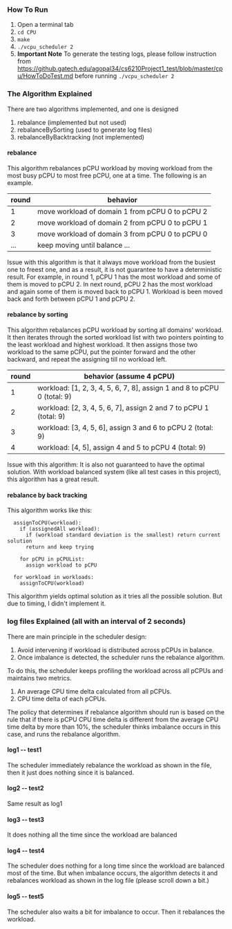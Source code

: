 ### How To Run
1. Open a terminal tab
2. `cd CPU`
3. `make`
4. `./vcpu_scheduler 2`
5. **Important Note** To generate the testing logs, please follow instruction from https://github.gatech.edu/agopal34/cs6210Project1_test/blob/master/cpu/HowToDoTest.md before running `./vcpu_scheduler 2`

### The Algorithm Explained
There are two algorithms implemented, and one is designed
1. rebalance (implemented but not used)
2. rebalanceBySorting (used to generate log files)
3. rebalanceByBacktracking (not implemented)

#### rebalance
This algorithm rebalances pCPU workload by moving workload from the most busy pCPU to most free pCPU, one at a time. The following is an example.

| round |  behavior  |
| ----------- | ----------- |
| 1 | move workload of domain 1 from pCPU 0 to pCPU 2 |
| 2 | move workload of domain 2 from pCPU 0 to pCPU 1 |
| 3 | move workload of domain 3 from pCPU 0 to pCPU 0 |
|  ...  | keep moving until balance ... |

Issue with this algorithm is that it always move workload from the busiest one to freest one, and as a result, it is not guarantee to have a deterministic result. For example, in round 1, pCPU 1 has the most workload and some of them is moved to pCPU 2. In next round, pCPU 2 has the most workload and again some of them is moved back to pCPU 1. Workload is been moved back and forth between pCPU 1 and pCPU 2.

#### rebalance by sorting
This algorithm rebalances pCPU workload by sorting all domains' workload. It then iterates through the sorted workload list with two pointers pointing to the least workload and highest workload. It then assigns those two workload to the same pCPU, put the pointer forward and the other backward, and repeat the assigning till no workload left.

| round | behavior (assume 4 pCPU) |
| ----------- | ----------- |
| 1 | workload: [1, 2, 3, 4, 5, 6, 7, 8], assign 1 and 8 to pCPU 0 (total: 9) |
| 2 | workload: [2, 3, 4, 5, 6, 7], assign 2 and 7 to pCPU 1 (total: 9)  |
| 3 | workload: [3, 4, 5, 6], assign 3 and 6 to pCPU 2 (total: 9)  |
| 4 | workload: [4, 5], assign 4 and 5 to pCPU 4 (total: 9)  |

Issue with this algorithm: It is also not guaranteed to have the optimal solution. With workload balanced system (like all test cases in this project), this algorithm has a great result.

#### rebalance by back tracking
This algorithm works like this:
```
  assignToCPU(workload):
    if (assignedAll workload):
      if (workload standard deviation is the smallest) return current solution
      return and keep trying

    for pCPU in pCPUList:
      assign workload to pCPU

  for workload in workloads:
    assignToCPU(workload)
```

This algorithm yields optimal solution as it tries all the possible solution. But due to timing, I didn't implement it.

### log files Explained (all with an interval of 2 seconds)
There are main principle in the scheduler design:
1. Avoid intervening if workload is distributed across pCPUs in balance.
2. Once imbalance is detected, the scheduler runs the rebalance algorithm.

To do this, the scheduler keeps profiling the workload across all pCPUs and maintains two metrics.
1. An average CPU time delta calculated from all pCPUs.
2. CPU time delta of each pCPUs.

The policy that determines if rebalance algorithm should run is based on the rule that if there is pCPU CPU time delta is different from the average CPU time delta by more than 10%, the scheduler thinks imbalance occurs in this case, and runs the rebalance algorithm.

#### log1 -- test1
The scheduler immediately rebalance the workload as shown in the file, then it just does nothing since it is balanced.

#### log2 -- test2
Same result as log1

#### log3 -- test3
It does nothing all the time since the workload are balanced

#### log4 -- test4
The scheduler does nothing for a long time since the workload are balanced most of the time. But when imbalance occurs, the algorithm detects it and rebalances workload as shown in the log file (please scroll down a bit.)

#### log5 -- test5
The scheduler also waits a bit for imbalance to occur. Then it rebalances the workload.
